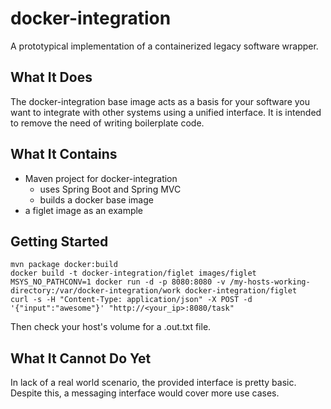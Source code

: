 # docker-integration
A prototypical implementation of a containerized legacy software wrapper.

## What It Does
The docker-integration base image acts as a basis for your software you want to
integrate with other systems using a unified interface. It is intended to remove
the need of writing boilerplate code.

## What It Contains
- Maven project for docker-integration
  - uses Spring Boot and Spring MVC
  - builds a docker base image
- a figlet image as an example

## Getting Started
    mvn package docker:build
    docker build -t docker-integration/figlet images/figlet
    MSYS_NO_PATHCONV=1 docker run -d -p 8080:8080 -v /my-hosts-working-directory:/var/docker-integration/work docker-integration/figlet
    curl -s -H "Content-Type: application/json" -X POST -d '{"input":"awesome"}' "http://<your_ip>:8080/task"

Then check your host's volume for a .out.txt file.

## What It Cannot Do Yet
In lack of a real world scenario, the provided interface is pretty basic.
Despite this, a messaging interface would cover more use cases.
